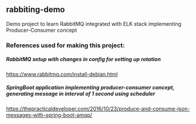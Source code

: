 ## rabbiting-demo
Demo project to learn RabbitMQ integrated with ELK stack implementing Producer-Consumer concept

### References used for making this project:

##### RabbitMQ setup with changes in config for setting up rotation
https://www.rabbitmq.com/install-debian.html

##### SpringBoot application implementing producer-consumer concept, generating message in interval of 1 second using scheduler
https://thepracticaldeveloper.com/2016/10/23/produce-and-consume-json-messages-with-spring-boot-amqp/
